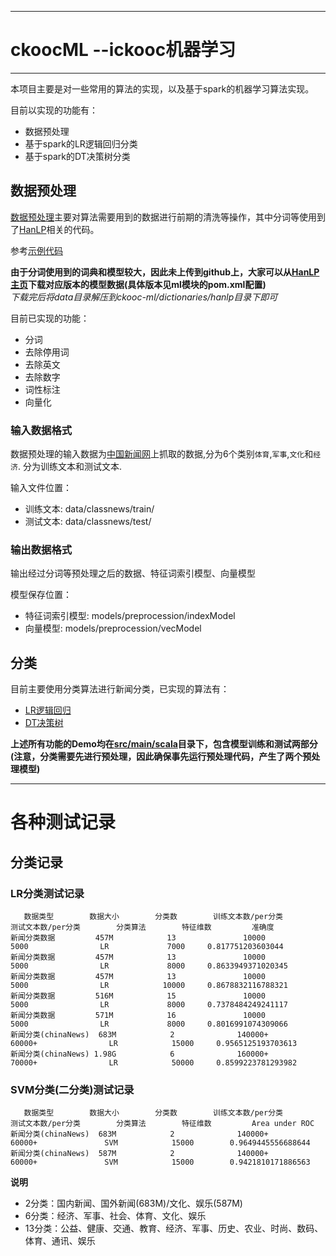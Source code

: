 ***********************************************************************
# ckoocML --ickooc机器学习


***********************************************************************
本项目主要是对一些常用的算法的实现，以及基于spark的机器学习算法实现。<br>

目前以实现的功能有：
>
* 数据预处理
* 基于spark的LR逻辑回归分类
* 基于spark的DT决策树分类


## 数据预处理
[数据预处理](https://github.com/yhao2014/ckoocML/blob/master/src/main/scala/preprocess/Preprocessor.scala)主要对算法需要用到的数据进行前期的清洗等操作，其中分词等使用到了[HanLP](https://github.com/hankcs/HanLP)相关的代码。<br>

参考[示例代码](https://github.com/yhao2014/ckoocML/blob/master/src/main/scala/PreprocessDemo.scala)

**由于分词使用到的词典和模型较大，因此未上传到github上，大家可以从[HanLP主页](https://github.com/hankcs/HanLP/releases)下载对应版本的模型数据(具体版本见ml模块的pom.xml配置)**<br>
*下载完后将data目录解压到ckooc-ml/dictionaries/hanlp目录下即可*

目前已实现的功能：
>
* 分词
* 去除停用词
* 去除英文
* 去除数字
* 词性标注
* 向量化

### 输入数据格式
数据预处理的输入数据为[中国新闻网](http://www.chinanews.com/)上抓取的数据,分为6个类别`体育`,`军事`,`文化`和`经济`. 分为训练文本和测试文本.

输入文件位置：
* 训练文本: data/classnews/train/
* 测试文本: data/classnews/test/

### 输出数据格式
输出经过分词等预处理之后的数据、特征词索引模型、向量模型<br>

模型保存位置：
* 特征词索引模型: models/preprocession/indexModel
* 向量模型: models/preprocession/vecModel

## 分类
目前主要使用分类算法进行新闻分类，已实现的算法有：
>
* [LR逻辑回归](https://github.com/yhao2014/ckoocML/blob/master/src/main/scala/classification/LRClassifier.scala)
* [DT决策树](https://github.com/yhao2014/ckoocML/blob/master/src/main/scala/classification/DTClassifier.scala)

**上述所有功能的Demo均在[src/main/scala](https://github.com/yhao2014/ckoocML/tree/master/src/main/scala)目录下，包含模型训练和测试两部分(注意，分类需要先进行预处理，因此确保事先运行预处理代码，产生了两个预处理模型)**

---
# 各种测试记录
## 分类记录
### LR分类测试记录
       数据类型        数据大小        分类数        训练文本数/per分类        测试文本数/per分类        分类算法        特征维数         准确度
    新闻分类数据         457M            13               10000                     5000                LR             7000     0.817751203603044
    新闻分类数据         457M            13               10000                     5000                LR             8000     0.8633949371020345
    新闻分类数据         457M            13               10000                     5000                LR            10000     0.8678832116788321
    新闻分类数据         516M            15               10000                     5000                LR             8000     0.7378484249241117
    新闻分类数据         571M            16               10000                     5000                LR             8000     0.8016991074309066
    新闻分类(chinaNews)  683M            2              140000+                   60000+                LR            15000     0.9565125193703613
    新闻分类(chinaNews) 1.98G            6              160000+                   70000+                LR            50000     0.8599223781293982

### SVM分类(二分类)测试记录
       数据类型        数据大小        分类数        训练文本数/per分类        测试文本数/per分类        分类算法        特征维数         Area under ROC
    新闻分类(chinaNews)  683M            2              140000+                   60000+               SVM            15000        0.9649445556688644
    新闻分类(chinaNews)  587M            2              140000+                   60000+               SVM            15000        0.9421810171886563


**说明**
>
* 2分类：国内新闻、国外新闻(683M)/文化、娱乐(587M)
* 6分类：经济、军事、社会、体育、文化、娱乐
* 13分类：公益、健康、交通、教育、经济、军事、历史、农业、时尚、数码、体育、通讯、娱乐
